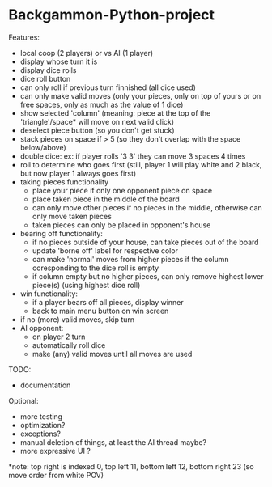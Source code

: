 # Backgammon-Python-project

Features:
- local coop (2 players) or vs AI (1 player)
- display whose turn it is
- display dice rolls
- dice roll button
- can only roll if previous turn finnished (all dice used)
- can only make valid moves (only your pieces, only on top of yours or on free spaces, only as much as the value of 1 dice)
- show selected 'column' (meaning: piece at the top of the 'triangle'/space* will move on next valid click)
- deselect piece button (so you don't get stuck)
- stack pieces on space if > 5 (so they don't overlap with the space below/above)
- double dice: ex: if player rolls '3 3' they can move 3 spaces 4 times
- roll to determine who goes first (still, player 1 will play white and 2 black, but now player 1 always goes first)
- taking pieces functionality
	- place your piece if only one opponent piece on space
	- place taken piece in the middle of the board
	- can only move other pieces if no pieces in the middle, otherwise can only move taken pieces
	- taken pieces can only be placed in opponent's house
- bearing off functionality:
	- if no pieces outside of your house, can take pieces out of the board
	- update 'borne off' label for respective color
	- can make 'normal' moves from higher pieces if the column coresponding to the dice roll is empty
	- if column empty but no higher pieces, can only remove highest lower piece(s) (using highest dice roll)
- win functionality:
	- if a player bears off all pieces, display winner
	- back to main menu button on win screen
- if no (more) valid moves, skip turn
- AI opponent:
	- on player 2 turn
	- automatically roll dice 
	- make (any) valid moves until all moves are used

TODO:
- documentation

Optional:
- more testing
- optimization?
- exceptions?
- manual deletion of things, at least the AI thread maybe?
- more expressive UI ?

*note: top right is indexed 0, top left 11, bottom left 12, bottom right 23 (so move order from white POV)
